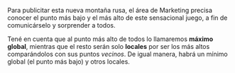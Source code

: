 Para publicitar esta nueva montaña rusa, el área de Marketing precisa conocer el punto más bajo y el más alto de este sensacional juego, a fin de comunicárselo y sorprender a todos. 

Tené en cuenta que al punto más alto de todos lo llamaremos **máximo global**, mientras que el resto serán solo **locales** por ser los más altos comparándolos con sus puntos _vecinos_. 
De igual manera, habrá un mínimo global (el punto más bajo) y otros locales. 